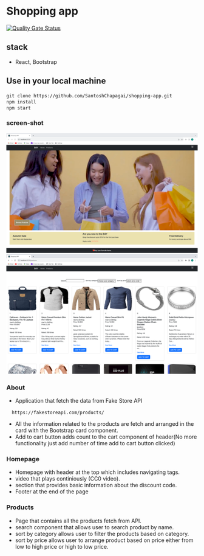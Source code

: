 # Shopping app
[![Quality Gate Status](https://sonarcloud.io/api/project_badges/measure?project=SantoshChapagai_shopping-app&metric=alert_status)](https://sonarcloud.io/summary/new_code?id=SantoshChapagai_shopping-app)

## stack
- React, Bootstrap

## Use in your local machine
```
git clone https://github.com/SantoshChapagai/shopping-app.git
npm install
npm start
```

### screen-shot
![](./src/images/homepage.jpeg)
![](./src/images/products.jpeg)

### About
- Application that fetch the data from Fake Store API
```
  https://fakestoreapi.com/products/

```
- All the information related to the products are fetch and arranged in the card with the Bootstrap card component.
- Add to cart button adds count to the cart component of header(No more functionality just add number of time add to cart button clicked)

### Homepage
- Homepage with header at the top which includes navigating tags.
- video that plays continiously (CC0 video).
- section that provides basic information about the discount code.
- Footer at the end of the page

### Products
- Page that contains all the products fetch from API.
- search component that allows user to search product by name.
- sort by category allows user to filter the products based on category.
- sort by price allows user to arrange product based on price either from low to high price or high to low price.
